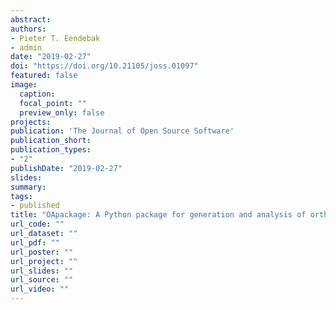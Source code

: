 ```yaml
---
abstract: 
authors:
- Pieter T. Eendebak
- admin
date: "2019-02-27"
doi: "https://doi.org/10.21105/joss.01097"
featured: false
image:
  caption:
  focal_point: ""
  preview_only: false
projects:
publication: 'The Journal of Open Source Software'
publication_short: 
publication_types:
- "2"
publishDate: "2019-02-27"
slides:
summary:
tags:
- published
title: "OApackage: A Python package for generation and analysis of orthogonal arrays, optimal designs and conference designs"
url_code: ""
url_dataset: ""
url_pdf: ""
url_poster: ""
url_project: ""
url_slides: ""
url_source: ""
url_video: ""
---
```

